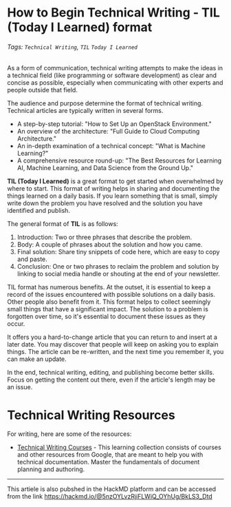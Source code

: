 # How to Begin Technical Writing - TIL (Today I Learned) format

###### Tags: `Technical Writing`, `TIL` `Today I Learned`

As a form of communication, technical writing attempts to make the ideas in a technical field (like programming or software development) as clear and concise as possible, especially when communicating with other experts and people outside that field.

The audience and purpose determine the format of technical writing. Technical articles are typically written in several forms.

* A step-by-step tutorial: "How to Set Up an OpenStack Environment."
* An overview of the architecture: "Full Guide to Cloud Computing Architecture."
* An in-depth examination of a technical concept: "What is Machine Learning?"
* A comprehensive resource round-up: "The Best Resources for Learning AI, Machine Learning, and Data Science from the Ground Up."


**TIL (Today I Learned)** is a great format to get started when overwhelmed by where to start. This format of writing helps in sharing and documenting the things learned on a daily basis. If you learn something that is small, simply write down the problem you have resolved and the solution you have identified and publish.


 The general format of **TIL** is as follows:
1.  Introduction: Two or three phrases that describe the problem.
2.  Body: A couple of phrases about the solution and how you came.
3.  Final solution: Share tiny snippets of code here, which are easy to copy and paste.
4.  Conclusion: One or two phrases to reclaim the problem and solution by linking to social media handle or shouting at the end of your newsletter.

 TIL format has numerous benefits. At the outset, it is essential to keep a record of the issues encountered with possible solutions on a daily basis. Other people also benefit from it. This format helps to collect seemingly small things that have a significant impact. The solution to a problem is forgotten over time, so it's essential to document these issues as they occur.

 It offers you a hard-to-change article that you can return to and insert at a later date. You may discover that people will keep on asking you to explain things. The article can be re-written, and the next time you remember it, you can make an update.

 In the end, technical writing, editing, and publishing become better skills. Focus on getting the content out there, even if the article's length may be an issue.

# Technical Writing Resources 

For writing, here are some of the resources:

* [Technical Writing Courses](https://developers.google.com/tech-writing/overview) - This learning collection consists of courses and other resources from Google, that are meant to help you with technical documentation. Master the fundamentals of document planning and authoring. 

---

This artiele is also pubshed in the HackMD platform and can be accessed from the link https://hackmd.io/@5nzOYLvzRjiFLWiQ_OYhUg/BkLS3_Dtd

